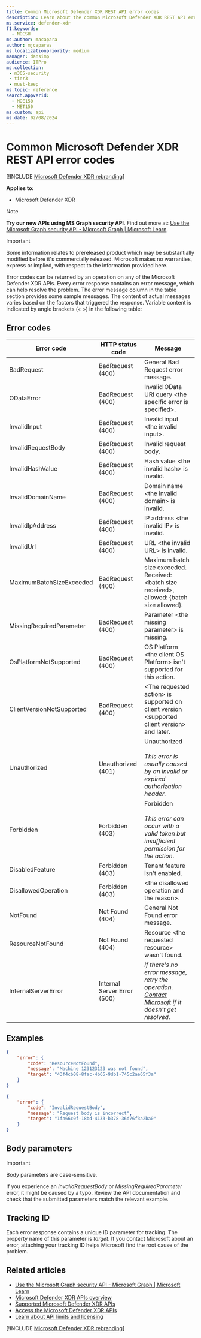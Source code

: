 ```yaml
---
title: Common Microsoft Defender XDR REST API error codes
description: Learn about the common Microsoft Defender XDR REST API error codes.
ms.service: defender-xdr
f1.keywords: 
  - NOCSH
ms.author: macapara
author: mjcaparas
ms.localizationpriority: medium
manager: dansimp
audience: ITPro
ms.collection: 
 - m365-security
 - tier3
 - must-keep
ms.topic: reference
search.appverid: 
  - MOE150
  - MET150
ms.custom: api
ms.date: 02/08/2024
---
```


# Common Microsoft Defender XDR REST API error codes

[!INCLUDE [Microsoft Defender XDR rebranding](../includes/microsoft-defender.md)]

**Applies to:**

- Microsoft Defender XDR

> [!NOTE]
> **Try our new APIs using MS Graph security API**. Find out more at: [Use the Microsoft Graph security API - Microsoft Graph | Microsoft Learn](/graph/api/resources/security-api-overview).

> [!IMPORTANT]
> Some information relates to prereleased product which may be substantially modified before it's commercially released. Microsoft makes no warranties, express or implied, with respect to the information provided here.

Error codes can be returned by an operation on any of the Microsoft Defender XDR APIs. Every error response contains an error message, which can help resolve the problem. The error message column in the table section provides some sample messages. The content of actual messages varies based on the factors that triggered the response. Variable content is indicated by angle brackets (`< >`) in the following table:

## Error codes

| Error code | HTTP status code | Message |
|--|--|--|
| BadRequest | BadRequest (400) | General Bad Request error message. |
| ODataError | BadRequest (400) | Invalid OData URI query \<the specific error is specified\>. |
| InvalidInput | BadRequest (400) | Invalid input \<the invalid input\>. |
| InvalidRequestBody | BadRequest (400) | Invalid request body. |
| InvalidHashValue | BadRequest (400) | Hash value \<the invalid hash\> is invalid. |
| InvalidDomainName | BadRequest (400) | Domain name \<the invalid domain\> is invalid. |
| InvalidIpAddress | BadRequest (400) | IP address \<the invalid IP\> is invalid. |
| InvalidUrl | BadRequest (400) | URL \<the invalid URL\> is invalid. |
| MaximumBatchSizeExceeded | BadRequest (400) | Maximum batch size exceeded. Received: \<batch size received\>, allowed: {batch size allowed}. |
| MissingRequiredParameter | BadRequest (400) | Parameter \<the missing parameter\> is missing. |
| OsPlatformNotSupported | BadRequest (400) | OS Platform \<the client OS Platform\> isn't supported for this action. |
| ClientVersionNotSupported | BadRequest (400) | \<The requested action\> is supported on client version \<supported client version\> and later. |
| Unauthorized | Unauthorized (401) | Unauthorized <br /><br />*This error is usually caused by an invalid or expired authorization header.* |
| Forbidden | Forbidden (403) | Forbidden <br /><br />*This error can occur with a valid token but insufficient permission for the action*. |
| DisabledFeature | Forbidden (403) | Tenant feature isn't enabled. |
| DisallowedOperation | Forbidden (403) | \<the disallowed operation and the reason\>. |
| NotFound | Not Found (404) | General Not Found error message. |
| ResourceNotFound | Not Found (404) | Resource \<the requested resource\> wasn't found. |
| InternalServerError | Internal Server Error (500) | *If there's no error message, retry the operation. [Contact Microsoft](../../admin/get-help-support.md) if it doesn't get resolved*. |

## Examples

```json
{
    "error": {
        "code": "ResourceNotFound",
        "message": "Machine 123123123 was not found",
        "target": "43f4cb08-8fac-4b65-9db1-745c2ae65f3a"
    }
}
```

```json
{
    "error": {
        "code": "InvalidRequestBody",
        "message": "Request body is incorrect",
        "target": "1fa66c0f-18bd-4133-b378-36d76f3a2ba0"
    }
}
```

## Body parameters

> [!IMPORTANT]
> Body parameters are case-sensitive.

If you experience an *InvalidRequestBody* or *MissingRequiredParameter* error, it might be caused by a typo. Review the API documentation and check that the submitted parameters match the relevant example.

## Tracking ID

Each error response contains a unique ID parameter for tracking. The property name of this parameter is *target*. If you contact Microsoft about an error, attaching your tracking ID helps Microsoft find the root cause of the problem.

## Related articles

- [Use the Microsoft Graph security API - Microsoft Graph | Microsoft Learn](/graph/api/resources/security-api-overview)
- [Microsoft Defender XDR APIs overview](api-overview.md)
- [Supported Microsoft Defender XDR APIs](api-supported.md)
- [Access the Microsoft Defender XDR APIs](api-access.md)
- [Learn about API limits and licensing](api-terms.md)

[!INCLUDE [Microsoft Defender XDR rebranding](../includes/defender-m3d-techcommunity.md)]
